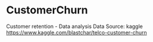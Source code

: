 # CustomerChurn

Customer retention - Data analysis
Data Source: kaggle
https://www.kaggle.com/blastchar/telco-customer-churn
